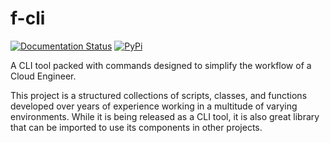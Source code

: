 # f-cli

[![Documentation Status](https://readthedocs.org/projects/f-cli/badge/?version=latest)](https://f-cli.readthedocs.io/en/latest/)
[![PyPi](https://img.shields.io/pypi/v/runway?style=flat)](https://pypi.org/project/f-cli/)

A CLI tool packed with commands designed to simplify the workflow of a Cloud Engineer.

This project is a structured collections of scripts, classes, and functions developed over years of experience working in a multitude of varying environments. While it is being released as a CLI tool, it is also great library that can be imported to use its components in other projects.
